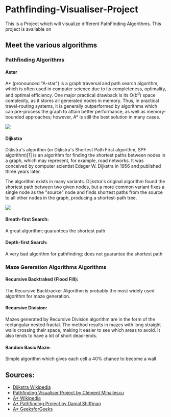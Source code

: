 # Pathfinding-Visualiser-Project

This is a Project which will visualize different PathFinding Algorithms. This project is available on 

## Meet the various algorithms
### Pathfinding Algorithms
#### Astar
A* (pronounced "A-star") is a graph traversal and path search algorithm, which is often used in computer science due to its completeness, optimality, and optimal efficiency. One major practical drawback is its O(b<sup>d</sup>) space complexity, as it stores all generated nodes in memory. Thus, in practical travel-routing systems, it is generally outperformed by algorithms which can pre-process the graph to attain better performance, as well as memory-bounded approaches; however, A* is still the best solution in many cases.

![](https://upload.wikimedia.org/wikipedia/commons/5/5d/Astar_progress_animation.gif)

#### Dijkstra
Dijkstra's algorithm (or Dijkstra's Shortest Path First algorithm, SPF algorithm)[1] is an algorithm for finding the shortest paths between nodes in a graph, which may represent, for example, road networks. It was conceived by computer scientist Edsger W. Dijkstra in 1956 and published three years later.

The algorithm exists in many variants. Dijkstra's original algorithm found the shortest path between two given nodes, but a more common variant fixes a single node as the "source" node and finds shortest paths from the source to all other nodes in the graph, producing a shortest-path tree.

![](https://upload.wikimedia.org/wikipedia/commons/2/23/Dijkstras_progress_animation.gif)

#### Breath-first Search: 
A great algorithm; guarantees the shortest path

#### Depth-first Search:
A very bad algorithm for pathfinding; does not guarantee the shortest path

### Maze Gereration Algorithms Algorithms
#### Recursive Backtraked (Flood Fill):
The Recursive Backtracker Algorithm is probably the most widely used algorithm for maze generation.

#### Recursive Division:
Mazes generated by Recursive Division algorithm are in the form of the rectangular nested fractal. The method results in mazes with long straight walls crossing their space, making it easier to see which areas to avoid. It also tends to have a lot of short dead-ends.

#### Random Basic Maze:
Simple algorithm which gives each cell a 40% chance to become a wall

## Sources:
- [Dijkstra Wikipedia](https://en.wikipedia.org/wiki/Dijkstra%27s_algorithm)
- [Pathfinding Visualiser Project by Clément Mihailescu](https://github.com/clementmihailescu/Pathfinding-Visualizer)
- [A* Wikipedia](https://en.wikipedia.org/wiki/A*_search_algorithm)
- [A* Pathfinding Project by Danial Shiffman](https://thecodingtrain.com/CodingChallenges/051.1-astar.html)
- [A* GeeksforGeeks](https://www.geeksforgeeks.org/a-search-algorithm/)
